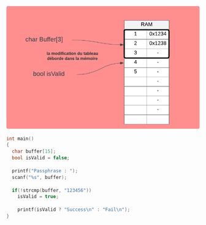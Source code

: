![](img/buffer-overflow-1.png)

```c
int main() 
{
  char buffer[15];
  bool isValid = false;

  printf("Passphrase : ");
  scanf("%s", buffer);

  if(!strcmp(buffer, "123456"))
    isValid = true;

    printf(isValid ? "Success\n" : "Fail\n");
}
```